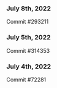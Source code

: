 ### July 8th, 2022

Commit #293211

### July 5th, 2022

Commit #314353


### July 4th, 2022

Commit #72281

